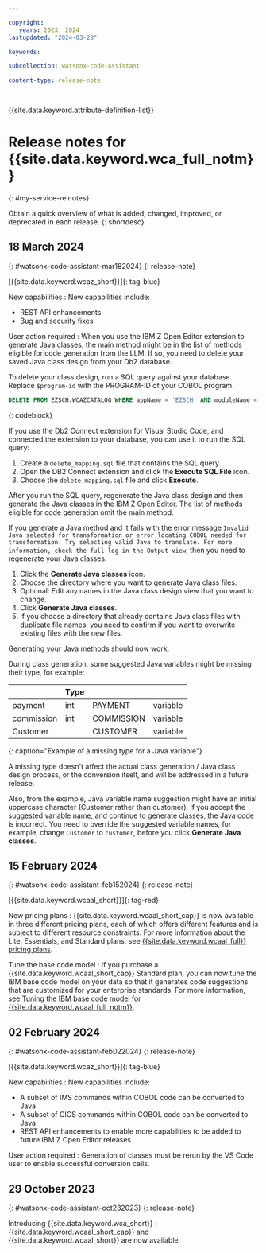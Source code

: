 ```yaml
---

copyright:
   years: 2023, 2024
lastupdated: "2024-03-28"

keywords:

subcollection: watsonx-code-assistant

content-type: release-note

---
```


{{site.data.keyword.attribute-definition-list}}

# Release notes for {{site.data.keyword.wca_full_notm}}
{: #my-service-relnotes}

Obtain a quick overview of what is added, changed, improved, or deprecated in each release.
{: shortdesc}

## 18 March 2024
{: #watsonx-code-assistant-mar182024}
{: release-note}

[{{site.data.keyword.wcaz_short}}]{: tag-blue}

New capabilities
:   New capabilities include:
   - REST API enhancements 
   - Bug and security fixes

User action required
:   When you use the IBM Z Open Editor extension to generate Java classes, the main method might be in the list of methods eligible for code generation from the LLM. If so, you need to delete your saved Java class design from your Db2 database.

   To delete your class design, run a SQL query against your database. Replace `$program-id` with the PROGRAM-ID of your COBOL program.

   ```sql
   DELETE FROM EZSCH.WCAZCATALOG WHERE appName = 'EZSCH' AND moduleName = 'semantic-mapping' AND secondaryKey = 'mapping' AND fileKey = '$program-id' AND version = '1.0.1'; 
   ```
   {: codeblock}
   
   If you use the Db2 Connect extension for Visual Studio Code, and connected the extension to your database, you can use it to run the SQL query:
   
   1. Create a `delete_mapping.sql` file that contains the SQL query.
   1. Open the DB2 Connect extension and click the **Execute SQL File** icon.
   1. Choose the `delete_mapping.sql` file and click **Execute**.
   
   After you run the SQL query, regenerate the Java class design and then generate the Java classes in the IBM Z Open Editor. The list of methods eligible for code generation omit the main method.
   
   If you generate a Java method and it fails with the error message `Invalid Java selected for transformation or error locating COBOL needed for transformation. Try selecting valid Java to translate. For more information, check the full log in the Output view`, then you need to regenerate your Java classes.
   1. Click the **Generate Java classes** icon. 
   1. Choose the directory where you want to generate Java class files.
   1. Optional: Edit any names in the Java class design view that you want to change.
   1. Click **Generate Java classes**.
   1. If you choose a directory that already contains Java class files with duplicate file names, you need to confirm if you want to overwrite existing files with the new files.
   
   Generating your Java methods should now work.

   During class generation, some suggested Java variables might be missing their type, for example:

   | | Type | | |
   | --- | --- | --- | --- |
   | payment | int | PAYMENT | variable |
   | commission | int | COMMISSION | variable |
   | Customer | | CUSTOMER | variable |
   {: caption="Example of a missing type for a Java variable"}

   A missing type doesn't affect the actual class generation / Java class design process, or the conversion itself, and will be addressed in a future release.
   
   Also, from the example, Java variable name suggestion might have an initial uppercase character (Customer rather than customer). If you accept the suggested variable name, and continue to generate classes, the Java code is incorrect. You need to override the suggested variable names, for example, change `Customer` to `customer`, before you click **Generate Java classes**.
   
## 15 February 2024
{: #watsonx-code-assistant-feb152024}
{: release-note}

[{{site.data.keyword.wcaal_short}}]{: tag-red}

New pricing plans
:   {{site.data.keyword.wcaal_short_cap}} is now available in three different pricing plans, each of which offers different features and is subject to different resource constraints. For more information about the Lite, Essentials, and Standard plans, see [{{site.data.keyword.wcaal_full}} pricing plans](/docs/watsonx-code-assistant?topic=watsonx-code-assistant-ansible-pricing).

Tune the base code model
:   If you purchase a {{site.data.keyword.wcaal_short_cap}} Standard plan, you can now tune the IBM base code model on your data so that it generates code suggestions that are customized for your enterprise standards. For more information, see [Tuning the IBM base code model for {{site.data.keyword.wcaal_full_notm}}](/docs/watsonx-code-assistant?topic=watsonx-code-assistant-tutorial-tune-ansible).

## 02 February 2024
{: #watsonx-code-assistant-feb022024}
{: release-note}

[{{site.data.keyword.wcaz_short}}]{: tag-blue}

New capabilities
:   New capabilities include:   
   - A subset of IMS commands within COBOL code can be converted to Java
   - A subset of CICS commands within COBOL code can be converted to Java
   - REST API enhancements to enable more capabilities to be added to future IBM Z Open Editor releases

User action required
:   Generation of classes must be rerun by the VS Code user to enable successful conversion calls.

## 29 October 2023
{: #watsonx-code-assistant-oct232023}
{: release-note}

Introducing {{site.data.keyword.wca_short}}
:   {{site.data.keyword.wcaal_short_cap}} and {{site.data.keyword.wcaal_short}} are now available.
